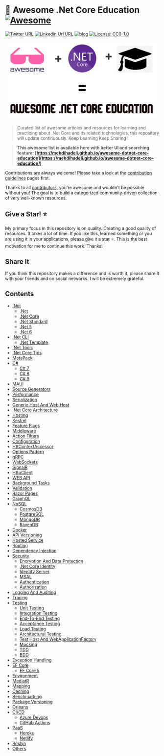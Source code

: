 # 🎨 Awesome .Net Core Education [![Awesome](https://awesome.re/badge-flat2.svg)](https://awesome.re)
[![Twitter URL](https://img.shields.io/badge/-@mehdi_hadeli-%231DA1F2?style=flat-square&logo=twitter&logoColor=ffffff)](https://twitter.com/mehdi_hadeli)
[![Linkedin Url URL](https://img.shields.io/badge/-mehdihadeli-blue?style=flat-square&logo=linkedin&logoColor=ffffff)](https://www.linkedin.com/in/mehdihadeli/)
[![blog](https://img.shields.io/badge/blog-dotnetuniversity.com-brightgreen?style=flat-square)](https://dotnetuniversity.com/)
[![License: CC0-1.0](https://img.shields.io/badge/License-CC0%201.0-brightgreen.svg?style=flat-square)](http://creativecommons.org/publicdomain/zero/1.0/)

![](./banner.jpg)

> Curated list of awesome articles and resources for learning and practicing about .Net Core and its related technologies, this repository will update continuously. Keep Learning Keep Sharing !

> **This awesome list is available here with better UI and searching feature: [https://mehdihadeli.github.io/awesome-dotnet-core-education](https://mehdihadeli.github.io/awesome-dotnet-core-education/)**


  
Contributions are always welcome! Please take a look at the [contribution guidelines](https://github.com/mehdihadeli/awesome-dotnet-core-education/blob/master/contributing.md) pages first.

Thanks to all [contributors](https://github.com/mehdihadeli/awesome-dotnet-core-education/graphs/contributors), you're awesome and wouldn't be possible without you! The goal is to build a categorized community-driven collection of very well-known resources.

## Give a Star! ⭐️

My primary focus in this repository is on quality. Creating a good quality of resources. It takes a lot of time. If you like this, learned something or you are using it in your applications, please give it a star ⭐. This is the best motivation for me to continue this work. Thanks!

## Share It

If you think this repository makes a difference and is worth it, please share it with your friends and on social networks. I will be extremely grateful.

## Contents

  - [.Net](./docs/dotnet/dotnet.md)
    - [.Net](./docs/dotnet/dotnet.md)
    - [.Net Core](./docs/dotnet/dotnet-core.md)
    - [.Net Standard](./docs/dotnet/dotnet-standard.md)
    - [.Net 5](./docs/dotnet/dotnet5.md)
    - [.Net 6](./docs/dotnet/dotnet6.md)
  - [.Net CLI](./docs/dotnet-cli/dotnet-cli.md)
    - [.Net Template](./docs/dotnet-cli/dotnet-template.md)
  - [.Net Tools](./docs/dotnet-tools.md)
  - [.Net Core Tips](./docs/dotnet-core-tips.md)
  - [MetaPack](./docs/metapack.md)
  - [C#](./docs/c#/c#.md)
    - [C# 7](./docs/c#/c#7.md)
    - [C# 8](./docs/c#/c#8.md)
    - [C# 9](./docs/c#/c#9.md)
  - [MAUI](./docs/maui.md)
  - [Source Generators](./docs/source-generators.md)
  - [Performance](./docs/performance.md)
  - [Serialization](./docs/serialization.md)
  - [Generic Host And Web Host](./docs/generic-host.md)
  - [.Net Core Architecture](./docs/dotnet-core-architecture.md)
  - [Hosting](./docs/hosting.md)
  - [Kestrel](./docs/kestrel.md)
  - [Feature Flags](./docs/feature-flags.md)
  - [Middleware](./docs/middleware.md)
  - [Action Filters](./docs/action-filters.md)
  - [Configuration](./docs/configuration.md)
  - [HttContextAccessor](./docs/httpcontext-accessor.md)
  - [Options Pattern](./docs/options-pattern.md)
  - [gRPC](./docs/grpc.md)
  - [WebSockets](./docs/web-sockets.md)
  - [SignalR](./docs/signalr.md)
  - [HttpClient](./docs/httpclient.md)
  - [WEB API](./docs/web-api.md)
  - [Background Tasks](./docs/background-tasks.md)
  - [Validation](./docs/validation.md)
  - [Razor Pages](./docs/razor-pages.md)
  - [GraphQL](./docs/graphql.md)
  - [NoSQL](./docs/nosql/nosql.md)
    - [CosmosDB](./docs/nosql/cosmosdb.md)
    - [PostgreSQL](./docs/nosql/postgrsql.md)
    - [MongoDB](./docs/nosql/mongodb.md)
    - [RavenDB](./docs/nosql/ravendb.md)
  - [Docker](./docs/docker.md)
  - [API Versioning](./docs/api-versioning.md)
  - [Hosted Service](./docs/hosted-service.md)
  - [Routing](./docs/routing.md)
  - [Dependency Injection](./docs/dependency-injection.md)
  - [Security](./docs/security/security.md)
    - [Encryption And Data Protection](./docs/security/encryption.md)
    - [.Net Core Identity](./docs/security/dotnet-identity.md)
    - [Identity Server](./docs/security/identity-server.md)
    - [MSAL](./docs/security/msal.md)
    - [Authentication](./docs/security/authentication.md)
    - [Authorization](./docs/security/authorization.md)
  - [Logging And Auditing](./docs/logging.md)
  - [Tracing](./docs/tracing.md)
  - [Testing](./docs/testing/testing.md)
    - [Unit Testing](./docs/testing/unit-testing.md)
    - [Integration Testing](./docs/testing/integration-testing.md)
    - [End-To-End Testing](./docs/testing/end-to-end-testing.md)
    - [Acceptance Testing](./docs/testing/acceptance-testing.md)
    - [Load Testing](./docs/testing/load-testing.md)
    - [Architectural Testing](./docs/testing/architectural-testing.md)
    - [Test Host And WebApplicationFactory](./docs/testing/test-host.md)
    - [Mocking](./docs/testing/mocking.md)
    - [TDD](./docs/testing/tdd.md)
    - [BDD](./docs/testing/bdd.md)
  - [Exception Handling](./docs/exception-handling.md)
  - [EF Core](./docs/ef-core/ef-core.md)
    - [EF Core 5](./docs/ef-core/ef-core5.md)
  - [Environment](./docs/environment.md)
  - [MediatR](./docs/mediatr.md)
  - [Mapping](./docs/mapping.md)
  - [Caching](./docs/caching.md)
  - [Benchmarking](./docs/benchmarking.md)
  - [Package Versioning](./docs/package-versioning.md)
  - [Orleans](./docs/orleans.md)
  - [CI/CD](./docs/ci-cd/ci-cd.md)
    - [Azure Devops](./docs/ci-cd/azure-devops.md)
    - [GitHub Actions](./docs/ci-cd/gitHub-actions.md)
  - [PaaS](./docs/paas/paas.md)
    - [Heroku](./docs/paas/heroku.md)
    - [Netlify](./docs/paas/netlify.md)
  - [Roslyn](./docs/roslyn.md)
  - [Others](./docs/others.md)
